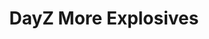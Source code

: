 ---
layout: "project"
title: "DayZ More Explosives"
permalink: "/dayz-more-explosives/"

video: "https://www.youtube.com/embed/l5rjBDkBL3I"

descriptions:
    - "More Explosives is a DayZ mod that adds a row of explosives and a custom raiding system to the game. It is both an upgrade over the older  <a href=\"/projects/Breachingcharge/Breachingcharge.html\" target=\"_blank\">Breachingcharge</a> mod and a highly configurable addition to DayZ's explosives. It uses DayZ's config and damage system as a base to allow for easier compatibility with other mods without having to potentially add custom code to get everything to work nicely together. Another improvement over the Breachingcharge mod is the ability to freely place charges on different surfaces, such as cars, giving players more freedom and options in dealing with different situations."

role-descriptions:
    - "Similar to Breachingcharge, the mod was primarily developed by my brother. Even so, I contributed significantly to the design, programming, debugging, and testing of the mod. That especially includes the network implementation that allows detonators to connect to multiple charges simultaneously and vice versa, all while keeping the synced information as compact and efficient as possible."

links:
    -   name: "github"
        url: "https://github.com/PhilippVidal/MoreExplosives"
        icon: "fab fa-github"
    -   name: "steam"
        url: "https://steamcommunity.com/sharedfiles/filedetails/?id=2916864737"
        icon: "fab fa-steam"

release: "January 2023"

engine:
    name: "Enfusion"
    url: "https://enfusionengine.com"

languages:
    -   name: "Enforce Script (C#&#8209like)"
        url: "https://community.bistudio.com/wiki/DayZ:Enforce_Script_Syntax"

roles:
    - "Programmer"
    - "Designer"
    - "QA"

tools:
    -   name: "Visual Studio"
    -   name: "DayZ Tools"
        url: "https://store.steampowered.com/app/830640/DayZ_Tools/"

screenshots:
    - "/images/dayz-more-explosives/more-explosives-1.jpg"
    - "/images/dayz-more-explosives/more-explosives-2.jpg"
    - "/images/dayz-more-explosives/more-explosives-3.jpg"
    - "/images/dayz-more-explosives/more-explosives-4.jpg"
    - "/images/dayz-more-explosives/more-explosives-5.jpg"
    - "/images/dayz-more-explosives/more-explosives-6.jpg"
    - "/images/dayz-more-explosives/more-explosives-7.jpg"
---